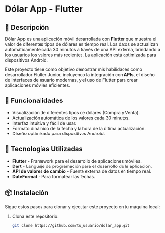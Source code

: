 # Dólar App - Flutter

## 📱 Descripción

Dólar App es una aplicación móvil desarrollada con **Flutter** que muestra el valor de diferentes tipos de dólares en tiempo real. Los datos se actualizan automáticamente cada 30 minutos a través de una API externa, brindando a los usuarios los valores más recientes. La aplicación está optimizada para dispositivos Android.

Este proyecto tiene como objetivo demostrar mis habilidades como desarrollador Flutter Junior, incluyendo la integración con **APIs**, el diseño de interfaces de usuario modernas, y el uso de Flutter para crear aplicaciones móviles eficientes.

## 🚀 Funcionalidades

- Visualización de diferentes tipos de dólares (Compra y Venta).
- Actualización automática de los valores cada 30 minutos.
- Interfaz intuitiva y fácil de usar.
- Formato dinámico de la fecha y la hora de la última actualización.
- Diseño optimizado para dispositivos Android.

## 🔧 Tecnologías Utilizadas

- **Flutter** - Framework para el desarrollo de aplicaciones móviles.
- **Dart** - Lenguaje de programación para el desarrollo de la aplicación.
- **API de valores de cambio** - Fuente externa de datos en tiempo real.
- **DateFormat** - Para formatear las fechas.

## 📦 Instalación

Sigue estos pasos para clonar y ejecutar este proyecto en tu máquina local:

1. Clona este repositorio:
   ```bash
   git clone https://github.com/tu_usuario/dolar_app.git
